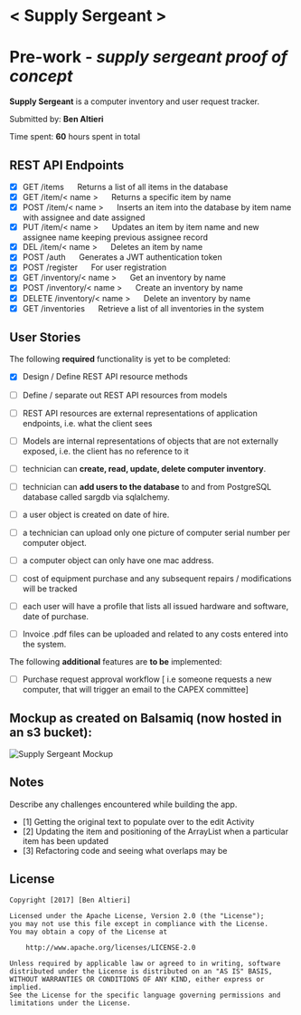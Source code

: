 # < Supply Sergeant >

# Pre-work - *supply sergeant proof of concept*

**Supply Sergeant** is a computer inventory and user request tracker.

Submitted by: **Ben Altieri**

Time spent: **60** hours spent in total

## REST API Endpoints

* [x] GET /items &nbsp;&nbsp;&nbsp;&nbsp; Returns a list of all items in the database
* [x] GET /item/< name > &nbsp;&nbsp;&nbsp;&nbsp; Returns a specific item by name
* [x] POST /item/< name > &nbsp;&nbsp;&nbsp;&nbsp; Inserts an item into the database by item name with assignee and date assigned
* [x] PUT /item/< name > &nbsp;&nbsp;&nbsp;&nbsp; Updates an item by item name and new assignee name keeping previous assignee record
* [x] DEL /item/< name > &nbsp;&nbsp;&nbsp;&nbsp; Deletes an item by name
* [x] POST /auth &nbsp;&nbsp;&nbsp;&nbsp; Generates a JWT authentication token
* [x] POST /register &nbsp;&nbsp;&nbsp;&nbsp; For user registration
* [x] GET /inventory/< name >  &nbsp;&nbsp;&nbsp;&nbsp; Get an inventory by name
* [x] POST /inventory/< name >  &nbsp;&nbsp;&nbsp;&nbsp; Create an inventory by name
* [x] DELETE /inventory/< name >  &nbsp;&nbsp;&nbsp;&nbsp; Delete an inventory by name
* [x] GET /inventories  &nbsp;&nbsp;&nbsp;&nbsp; Retrieve a list of all inventories in the system

## User Stories

The following **required** functionality is yet to be completed:

* [x] Design / Define REST API resource methods
* [ ] Define / separate out REST API resources from models
* [ ] REST API resources are external representations of application endpoints, i.e. what the client sees
* [ ] Models are internal representations of objects that are not externally exposed, i.e. the client has no reference to it
* [ ] technician can **create, read, update, delete computer inventory**.
* [ ] technician can **add users to the database** to and from PostgreSQL database called sargdb via sqlalchemy.
* [ ] a user object is created on date of hire.
* [ ] a technician can upload only one picture of computer serial number per computer object.
* [ ] a computer object can only have one mac address.
* [ ] cost of equipment purchase and any subsequent repairs / modifications will be tracked
* [ ] each user will have a profile that lists all issued hardware and software, date of purchase.
* [ ] Invoice .pdf files can be uploaded and related to any costs entered into the system.


The following **additional** features are **to be** implemented:

* [ ] Purchase request approval workflow [ i.e someone requests a new computer, that will trigger an email to the CAPEX committee]

## Mockup as created on Balsamiq (now hosted in an s3 bucket):

<img src='https://s3.amazonaws.com/supply-sergeant-mockup/SupplySergeant_Mockup_on_Balsamiq.png' title='Supply Sergeant Mockup' width='' alt='Supply Sergeant Mockup' />

## Notes

Describe any challenges encountered while building the app.
* [1] Getting the original text to populate over to the edit Activity
* [2] Updating the item and positioning of the ArrayList when a particular item has been updated
* [3] Refactoring code and seeing what overlaps may be

## License

    Copyright [2017] [Ben Altieri]

    Licensed under the Apache License, Version 2.0 (the "License");
    you may not use this file except in compliance with the License.
    You may obtain a copy of the License at

        http://www.apache.org/licenses/LICENSE-2.0

    Unless required by applicable law or agreed to in writing, software
    distributed under the License is distributed on an "AS IS" BASIS,
    WITHOUT WARRANTIES OR CONDITIONS OF ANY KIND, either express or implied.
    See the License for the specific language governing permissions and
    limitations under the License.
